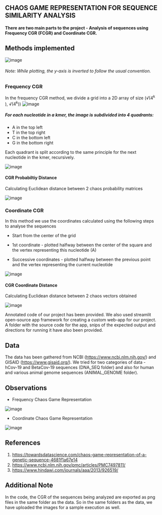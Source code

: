 ## CHAOS GAME REPRESENTATION FOR SEQUENCE SIMILARITY ANALYSIS

#### There are two main parts to the project - Analysis of sequences using Frequency CGR (FCGR) and Coordinate CGR.

## Methods implemented

![image](https://user-images.githubusercontent.com/59824729/119332381-1f42da00-bca6-11eb-8b7f-ab4fed1c3947.png)

###### Note: While plotting, the y-axis is inverted to follow the usual convention.

### Frequency CGR

In the frequency CGR method, we divide a grid into a 2D array of size (√(4<sup>k</sup> ), √(4<sup>k</sup>))
![image](https://user-images.githubusercontent.com/59824729/119365199-52e52a80-bccd-11eb-9c6b-bd8aafe2287b.png)

##### For each nucleotide in a kmer, the image is subdivided into 4 quadrants:
- A in the top left
- T in the top right 
- C in the bottom left 
- G in the bottom right

Each quadrant is split according to the same principle for the next nucleotide in the kmer, recursively. 

![image](https://user-images.githubusercontent.com/59824729/119365969-1cf47600-bcce-11eb-991c-2c5c49650fbe.png)

#### CGR Probabiltiy Distance

Calculating Euclidean distance between 2 chaos probability matrices

![image](https://user-images.githubusercontent.com/59824729/119366485-a5731680-bcce-11eb-805f-b50bb4960299.png)

### Coordinate CGR

In this method we use the coordinates calculated using the following steps to analyse the sequences

* Start from the center of the grid

* 1st coordinate - plotted halfway between the center of the square and the vertex representing this nucleotide (A)

* Successive coordinates - plotted halfway between the previous point and the vertex representing the current nucleotide

![image](https://user-images.githubusercontent.com/59824729/119368475-b02eab00-bcd0-11eb-9e4e-cdf48bb59db6.png)

#### CGR Coordinate Distance

Calculating Euclidean distance between 2 chaos vectors obtained

![image](https://user-images.githubusercontent.com/59824729/119368812-187d8c80-bcd1-11eb-91d9-663356991f2a.png)

Annotated code of our project has been provided.  We also used streamlit open-source app framework for creating a custom web-app for our project. A folder with the source code for the app, snips of the expected output and directions for running it have also been provided. 

## Data

The data has been gathered from NCBI (https://www.ncbi.nlm.nih.gov/) and GISAID (https://www.gisaid.org/). We tried for two categories of data - hCov-19 and BetaCov-19 sequences (DNA_SEQ folder) and also for human and various animal genome sequences (ANIMAL_GENOME folder). 

## Observations

* Frequency Chaos Game Representation

![image](https://user-images.githubusercontent.com/59824729/119373037-9e9bd200-bcd5-11eb-9a27-9435f53d24af.png)

* Coordinate Chaos Game Representation

![image](https://user-images.githubusercontent.com/59824729/119368065-3bf40780-bcd0-11eb-80e8-9d3e580b16c8.png)

## References

1. https://towardsdatascience.com/chaos-game-representation-of-a-genetic-sequence-4681f1a67e14
2. https://www.ncbi.nlm.nih.gov/pmc/articles/PMC7497811/
3. https://www.hindawi.com/journals/aaa/2013/926519/

## Additional Note

In the code, the CGR of the sequences being analyzed are exported as png files in the same folder as the data. So in the same folders as the data, we have uploaded the images for a sample execution as well.
